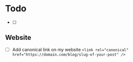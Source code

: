 # Todo

- [ ] 
## Website
- [ ] Add canonical link on my website `<link rel="canonical" href="https://domain.com/blog/slug-of-your-post" />`
